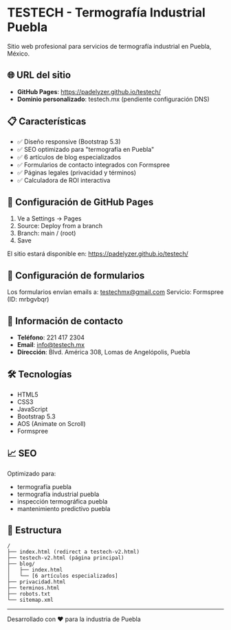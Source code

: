 # TESTECH - Termografía Industrial Puebla

Sitio web profesional para servicios de termografía industrial en Puebla, México.

## 🌐 URL del sitio
- **GitHub Pages**: https://padelyzer.github.io/testech/
- **Dominio personalizado**: testech.mx (pendiente configuración DNS)

## 📋 Características

- ✅ Diseño responsive (Bootstrap 5.3)
- ✅ SEO optimizado para "termografía en Puebla"
- ✅ 6 artículos de blog especializados
- ✅ Formularios de contacto integrados con Formspree
- ✅ Páginas legales (privacidad y términos)
- ✅ Calculadora de ROI interactiva

## 🚀 Configuración de GitHub Pages

1. Ve a Settings → Pages
2. Source: Deploy from a branch
3. Branch: main / (root)
4. Save

El sitio estará disponible en: https://padelyzer.github.io/testech/

## 📧 Configuración de formularios

Los formularios envían emails a: testechmx@gmail.com
Servicio: Formspree (ID: mrbgvbqr)

## 📱 Información de contacto

- **Teléfono**: 221 417 2304
- **Email**: info@testech.mx
- **Dirección**: Blvd. América 308, Lomas de Angelópolis, Puebla

## 🛠️ Tecnologías

- HTML5
- CSS3
- JavaScript
- Bootstrap 5.3
- AOS (Animate on Scroll)
- Formspree

## 📈 SEO

Optimizado para:
- termografía puebla
- termografía industrial puebla
- inspección termográfica puebla
- mantenimiento predictivo puebla

## 🎨 Estructura

```
/
├── index.html (redirect a testech-v2.html)
├── testech-v2.html (página principal)
├── blog/
│   ├── index.html
│   └── [6 artículos especializados]
├── privacidad.html
├── terminos.html
├── robots.txt
└── sitemap.xml
```

---

Desarrollado con ❤️ para la industria de Puebla